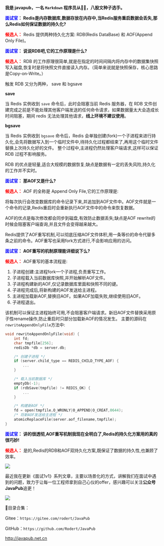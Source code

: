 **我是 javapub，一名 `Markdown` 程序员从👨‍💻，八股文种子选手。**





**<font color=blue>面试官</font>： Redis是内存数据库,数据存放在内存中,当Redis服务重启数据会丢失,那么Redis如何保证数据的持久化?**


**<font color=red>候选人：</font>** Redis 提供两种持久化方案: RDB(Redis DataBase) 和 AOF(Append Only File)。


**<font color=blue>面试官</font>： 说说RDB吧,它的工作原理是什么?**


**<font color=red>候选人：</font>** RDB 的工作原理很简单,就是在指定的时间间隔内将内存中的数据集快照写入磁盘,恢复时是将快照文件直接读入内存。（简单来说就是快照保存，核心思路是Copy-on-Write。）

触发 RDB 又分为两种， save 和 bgsave

**save**

当 Redis 实例收到 `save` 命令后，此时会阻塞当前 Redis 服务器，在 RDB 文件创建完成之前是不能处理其他客户端发送的任何命令请求，如果数据量太大会造成长时间阻塞，期间 redis 无法处理其他请求，**线上环境不建议使用**。

**bgsave**

当 Redis 实例收到 `bgsave` 命令后，Redis 会单独创建(fork)一个子进程来进行持久化,会先将数据写入到一个临时文件中,待持久化过程都结束了,再用这个临时文件替换上次持久化好的文件。 整个过程中,主进程仍然处理客户端请求,这样可以保证 RDB 过程不影响服务。

RDB 的优点是轻量,适合大规模的数据恢复;缺点是数据有一定的丢失风险,持久化的工作并不实时。


**<font color=blue>面试官</font>： 那AOF又是什么?**


**<font color=red>候选人：</font>** AOF 的全称是 Append Only File,它的工作原理是:

将每次执行会改变数据库的命令记录下来,并追加到AOF文件中。AOF文件就是一个命令的记录,Redis重启时会重新执行AOF文件中的命令来恢复数据。

AOF的优点是每次修改都会同步到磁盘,有效防止数据丢失;缺点是AOF rewrite的时候会阻塞客户端查询,并且文件会变得越来越大。

Redis提供了AOF重写机制,可以彻底压缩AOF文件体积,用一条等价的命令代替多条之前的命令。AOF重写也采用fork方式进行,不会影响应用的访问。


**<font color=blue>面试官</font>： AOF重写的机制原理能详细说下么?**


**<font color=red>候选人：</font>** AOF重写的基本流程是:

1. 子进程创建:主进程fork一个子进程,负责重写工作。
2. 子进程载入当前数据库快照,并开始解析AOF文件。
3. 子进程构建新的AOF,仅记录数据库里面和快照不同的键。
4. 子进程完成后,将新构建的AOF发送给主进程。
5. 主进程加载新AOF,替换旧AOF。如果AOF加载失败,继续使用旧AOF。
6. 子进程退出。

该机制可以保证主进程始终可用,不会阻塞客户端请求。新旧AOF文件替换采用原子性rename操作,防止重启时只部分加载新AOF的情况发生。
主要的源码在`rewriteAppendOnlyFile`方法中:

```c
void rewriteAppendOnlyFile(void) {
    int fd;
    char tmpfile[256];
    redisDb *db = server.db;

    /* 创建子进程 */
    if (server.child_type == REDIS_CHILD_TYPE_AOF) {
        ...
    }  

    /* 载入当前数据库 */
    emptyDb(-1);
    if (rdbSave(tmpfile) != REDIS_OK) {
        ...
    }  

    /* 构建新AOF */
    fd = open(tmpfile,O_WRONLY|O_APPEND|O_CREAT,0644);
    /* 将新AOF发送给主进程 */ 
    atomicReplaceFile(server.aof_filename,tmpfile);  
}
```


**<font color=blue>面试官</font>： 讲的很透彻,AOF重写机制我现在全明白了,Redis的持久化方案用的真的很巧妙!**


**<font color=red>候选人：</font>** 是的,Redis的RDB和AOF双持久化方案,既保证了数据的持久性,也兼顾了效率。





![](https://ghproxy.com/https://raw.githubusercontent.com/Rodert/javapub_oss/main/other/28.jpg?raw=true)


最近我在更新《面试1v1》系列文章，主要以场景化的方式，讲解我们在面试中遇到的问题，致力于让每一位工程师拿到自己心仪的offer，感兴趣可以关注**公众号JavaPub**追更！


![](https://ghproxy.com/https://raw.githubusercontent.com/Rodert/javapub_oss/main/common/javapub-qr-code.png?raw=true)


🎁目录合集：

Gitee：`https://gitee.com/rodert/JavaPub`

GitHub：`https://github.com/Rodert/JavaPub`


<http://javapub.net.cn>

